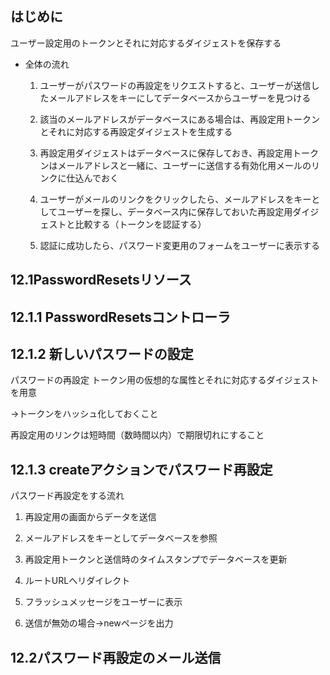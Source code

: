 ## はじめに

ユーザー設定用のトークンとそれに対応するダイジェストを保存する

- 全体の流れ

    1. ユーザーがパスワードの再設定をリクエストすると、ユーザーが送信したメールアドレスをキーにしてデータベースからユーザーを見つける

    2. 該当のメールアドレスがデータベースにある場合は、再設定用トークンとそれに対応する再設定ダイジェストを生成する

    3. 再設定用ダイジェストはデータベースに保存しておき、再設定用トークンはメールアドレスと一緒に、ユーザーに送信する有効化用メールのリンクに仕込んでおく

    4. ユーザーがメールのリンクをクリックしたら、メールアドレスをキーとしてユーザーを探し、データベース内に保存しておいた再設定用ダイジェストと比較する（トークンを認証する）

    5. 認証に成功したら、パスワード変更用のフォームをユーザーに表示する

## 12.1PasswordResetsリソース

## 12.1.1 PasswordResetsコントローラ

## 12.1.2 新しいパスワードの設定

パスワードの再設定
トークン用の仮想的な属性とそれに対応するダイジェストを用意

→トークンをハッシュ化しておくこと

再設定用のリンクは短時間（数時間以内）で期限切れにすること

## 12.1.3 createアクションでパスワード再設定

パスワード再設定をする流れ

1. 再設定用の画面からデータを送信

2. メールアドレスをキーとしてデータベースを参照

3. 再設定用トークンと送信時のタイムスタンプでデータベースを更新

4. ルートURLへリダイレクト

5. フラッシュメッセージをユーザーに表示

6. 送信が無効の場合→newページを出力

## 12.2パスワード再設定のメール送信

